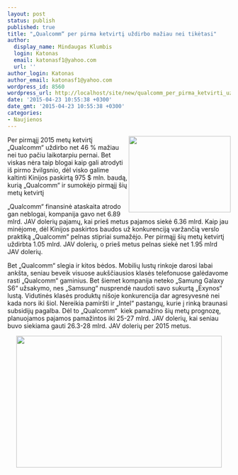 ```yaml
---
layout: post
status: publish
published: true
title: "„Qualcomm“ per pirma ketvirtį uždirbo mažiau nei tikėtasi"
author:
  display_name: Mindaugas Klumbis
  login: Katonas
  email: katonasf1@yahoo.com
  url: ''
author_login: Katonas
author_email: katonasf1@yahoo.com
wordpress_id: 8560
wordpress_url: http://localhost/site/new/qualcomm_per_pirma_ketvirti_uzdirbo_maziau_nei_tiketasi/
date: '2015-04-23 10:55:38 +0300'
date_gmt: '2015-04-23 10:55:38 +0300'
categories:
- Naujienos
---
```

<p>
	<a href="http://technews.lt/userfiles/d80e8c0a993fafd374b626cd1c3b02c1_L.jpg"><img alt="" src="http://technews.lt/userfiles/d80e8c0a993fafd374b626cd1c3b02c1_L.jpg" style="width: 230px; height: 172px; float: right;" /></a>Per pirmąjį 2015 metų ketvirtį &bdquo;Qualcomm&ldquo; uždirbo net 46 % mažiau nei tuo pačiu laikotarpiu pernai. Bet viskas nėra taip blogai kaip gali atrodyti i&scaron; pirmo žvilgsnio, dėl visko galime kaltinti Kinijos paskirtą 975 $ mln. baudą, kurią &bdquo;Qualcomm&ldquo; ir sumokėjo pirmąjį &scaron;ių metų ketvirtį</p>
<p>
	&bdquo;Qualcomm&ldquo; finansinė ataskaita atrodo gan neblogai, kompanija gavo net 6.89 mlrd. JAV dolerių pajamų, kai prie&scaron; metus pajamos siekė 6.36 mlrd. Kaip jau minėjome, dėl Kinijos paskirtos baudos už konkurenciją varžančią verslo praktiką &bdquo;Qualcomm&ldquo; pelnas stipriai sumažėjo. Per pirmąjį &scaron;ių metų ketvirtį uždirbta 1.05 mlrd. JAV dolerių, o prie&scaron; metus pelnas siekė net 1.95 mlrd JAV dolerių.</p>
<p>
	Bet &bdquo;Qualcomm&ldquo; slegia ir kitos bėdos. Mobilių lustų rinkoje darosi labai ank&scaron;ta, seniau beveik visuose auk&scaron;čiausios klasės telefonuose galėdavome rasti &bdquo;Qualcomm&ldquo; gaminius. Bet &scaron;iemet kompanija neteko &bdquo;Samung Galaxy S6&ldquo; užsakymo, nes &bdquo;Samsung&ldquo; nusprendė naudoti savo sukurtą &bdquo;Exynos&ldquo; lustą. Vidutinės klasės produktų ni&scaron;oje konkurencija dar agresyvesnė nei kada nors iki &scaron;iol. Nereikia pamir&scaron;ti ir &bdquo;Intel&ldquo; pastangų, kurie į rinką braunasi subsidijų pagalba. Dėl to &bdquo;Qualcomm&ldquo; &nbsp;kiek pamažino &scaron;ių metų prognozę, planuojamos pajamos pamažintos iki 25-27 mlrd. JAV dolerių, kai seniau buvo siekiama gauti 26.3-28 mlrd. JAV dolerių per 2015 metus.&nbsp;</p>
<p style="text-align: center;">
	<a href="http://technews.lt/userfiles/qualcomm q1 2015.JPG"><img alt="" src="http://technews.lt/userfiles/qualcomm q1 2015.JPG" style="width: 464px; height: 297px;" /></a></p>
